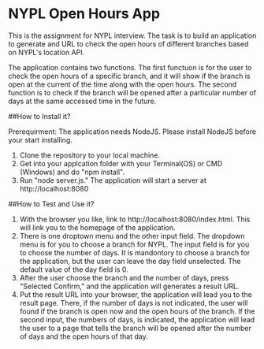 # NYPL Open Hours App
This is the assignment for NYPL interview. The task is to build an application to generate and URL to check the open hours of different branches based on NYPL's location API.

The application contains two functions. The first functuon is for the user to check the open hours of a specific branch, and it will show if the branch is open at the current of the time along with the open hours. The second function is to check if the branch will be opened after a particular number of days at the same accessed time in the future. 

##How to Install it?

Prerequirment: The application needs NodeJS. Please install NodeJS before your start installing.

1. Clone the repository to your local machine.
2. Get into your applcation folder with your Terminal(OS) or CMD (Windows) and do "npm install".
3. Run "node server.js." The application will start a server at http://localhost:8080


##How to Test and Use it?

1. With the browser you like, link to http://localhost:8080/index.html. This will link you to the homepage of the application.
2. There is one droptown menu and the other input field. The dropdown menu is for you to choose a branch for NYPL. The input field is for you to choose the number of days. It is mandontory to choose a branch for the application, but the user can leave the day field unselected. The default value of the day field is 0.
3. After the user choose the branch and the number of days, press "Selected Confirm," and the application will generates a result URL.
4. Put the result URL into your browser, the application will lead you to the result page. There, if the number of days is not indicated, the user will found if the branch is open now and the open hours of the branch. If the second input, the numbers of days, is indicated, the application will lead the user to a page that tells the branch will be opened after the number of days  and the open hours of that day.

